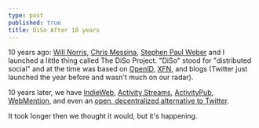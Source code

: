```yaml
---
type: post
published: true
title: DiSo After 10 years
---
```

10 years ago: [Will Norris](https://willnorris.com/), [Chris Messina](https://factoryjoe.com/), [Stephen Paul Weber](http://singpolyma.net/) and I launched a little thing called The DiSo Project. "DiSo" stood for "distributed social" and at the time was based on [OpenID](http://openid.net/what-is-openid/), [XFN](https://en.wikipedia.org/wiki/XFN), and blogs (Twitter just launched the year before and wasn't much on our radar).

10 years later, we have [IndieWeb](https://indieweb.org/), [Activity Streams](http://activitystrea.ms/), [ActivityPub](https://activitypub.rocks/), [WebMention](https://webmention.net/), and even an [open, decentralized alternative to Twitter](http://joinmastodon.org).

It took longer then we thought it would, but it's happening.
